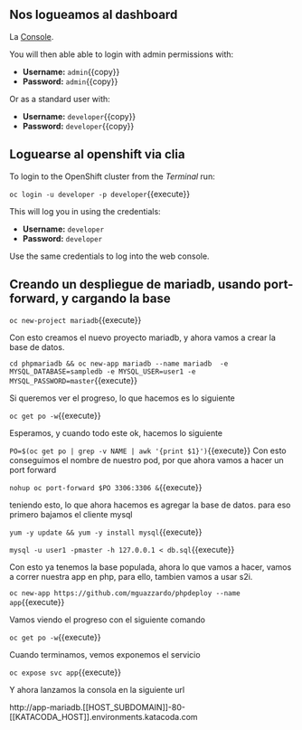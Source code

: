 ## Nos logueamos al dashboard 

La [Console](https://console-openshift-console-[[HOST_SUBDOMAIN]]-443-[[KATACODA_HOST]].environments.katacoda.com). 

You will then able able to login with admin permissions with:

* **Username:** ``admin``{{copy}}
* **Password:** ``admin``{{copy}}

Or as a standard user with:

* **Username:** ``developer``{{copy}}
* **Password:** ``developer``{{copy}}

## Loguearse al openshift via clia


To login to the OpenShift cluster from the _Terminal_ run:

``oc login -u developer -p developer``{{execute}}

This will log you in using the credentials:

* **Username:** ``developer``
* **Password:** ``developer``

Use the same credentials to log into the web console.

## Creando un despliegue de mariadb, usando port-forward, y cargando la base

``oc new-project mariadb``{{execute}}

Con esto creamos el nuevo proyecto mariadb, y ahora vamos a crear la base de datos.

``cd phpmariadb && oc new-app mariadb --name mariadb  -e MYSQL_DATABASE=sampledb -e MYSQL_USER=user1 -e MYSQL_PASSWORD=master``{{execute}}


Si queremos ver el progreso, lo que hacemos es lo siguiente

``oc get po -w``{{execute}}

Esperamos, y cuando todo este ok, hacemos lo siguiente

``PO=$(oc get po | grep -v NAME | awk '{print $1}')``{{execute}}
Con esto conseguimos el nombre de nuestro pod, por que ahora vamos a hacer 
un port forward

``nohup oc port-forward $PO 3306:3306 &``{{execute}}

teniendo esto, lo que ahora hacemos es agregar la base de datos.
para eso primero bajamos el cliente mysql

``yum -y update && yum -y install mysql``{{execute}}

``mysql -u user1 -pmaster -h 127.0.0.1 < db.sql``{{execute}}


Con esto ya tenemos la base populada, ahora lo que vamos a hacer, vamos a correr nuestra app en php, para ello, tambien vamos a usar s2i.

``oc new-app https://github.com/mguazzardo/phpdeploy --name app``{{execute}}

Vamos viendo el progreso con el siguiente comando

``oc get po -w``{{execute}}

Cuando terminamos, vemos exponemos el servicio

``oc expose svc app``{{execute}}

Y ahora lanzamos la consola en la siguiente url

http://app-mariadb.[[HOST_SUBDOMAIN]]-80-[[KATACODA_HOST]].environments.katacoda.com
